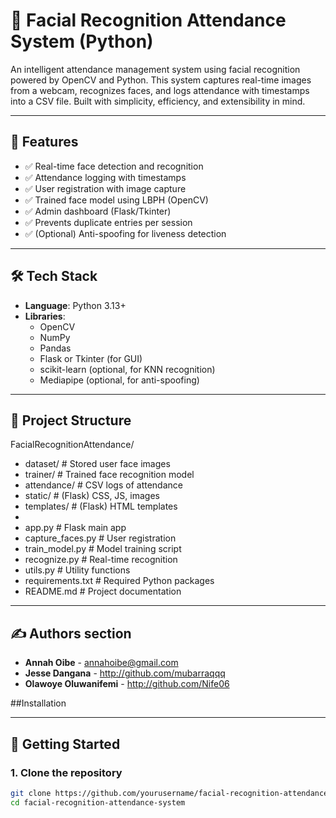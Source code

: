 # 👤 Facial Recognition Attendance System (Python)

An intelligent attendance management system using facial recognition powered by OpenCV and Python. This system captures real-time images from a webcam, recognizes faces, and logs attendance with timestamps into a CSV file. Built with simplicity, efficiency, and extensibility in mind.

---

## 📌 Features

- ✅ Real-time face detection and recognition
- ✅ Attendance logging with timestamps
- ✅ User registration with image capture
- ✅ Trained face model using LBPH (OpenCV)
- ✅ Admin dashboard (Flask/Tkinter)
- ✅ Prevents duplicate entries per session
- ✅ (Optional) Anti-spoofing for liveness detection

---

## 🛠️ Tech Stack

- **Language**: Python 3.13+
- **Libraries**: 
  - OpenCV
  - NumPy
  - Pandas
  - Flask or Tkinter (for GUI)
  - scikit-learn (optional, for KNN recognition)
  - Mediapipe (optional, for anti-spoofing)

---

## 📁 Project Structure
FacialRecognitionAttendance/
- dataset/ # Stored user face images
- trainer/ # Trained face recognition model
- attendance/ # CSV logs of attendance
- static/ # (Flask) CSS, JS, images
- templates/ # (Flask) HTML templates
- 
-  app.py # Flask main app
-  capture_faces.py # User registration
- train_model.py # Model training script
-  recognize.py # Real-time recognition
-  utils.py # Utility functions
-  requirements.txt # Required Python packages
-  README.md # Project documentation

---

## ✍️ Authors section
- **Annah Oibe** - annahoibe@gmail.com
- **Jesse Dangana** - http://github.com/mubarraqqq
- **Olawoye Oluwanifemi** - http://github.com/Nife06

##Installation

---

## 🚀 Getting Started

### 1. Clone the repository
```bash
git clone https://github.com/yourusername/facial-recognition-attendance-system.git
cd facial-recognition-attendance-system





